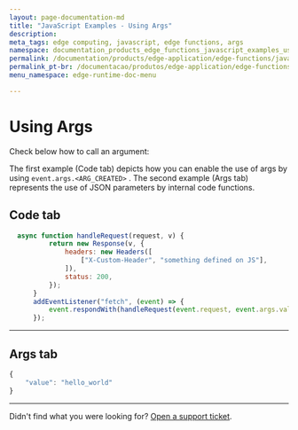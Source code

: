 ```yaml
---
layout: page-documentation-md
title: "JavaScript Examples - Using Args"
description: 
meta_tags: edge computing, javascript, edge functions, args
namespace: documentation_products_edge_functions_javascript_examples_using_args
permalink: /documentation/products/edge-application/edge-functions/javascript-examples/using-args/
permalink_pt-br: /documentacao/produtos/edge-application/edge-functions/javascript-examples/utilizar-args/
menu_namespace: edge-runtime-doc-menu

---
```

# Using Args

Check below how to call an argument:

The first example (Code tab) depicts how you can enable the use of args by using ``event.args.<ARG_CREATED>`` . The second example (Args tab) represents the use of JSON parameters by internal code functions.

## Code tab

```javascript
  async function handleRequest(request, v) {
          return new Response(v, {
              headers: new Headers([
                  ["X-Custom-Header", "something defined on JS"],
              ]),
              status: 200,
          });
      }
      addEventListener("fetch", (event) => {
          event.respondWith(handleRequest(event.request, event.args.value));
      });
```

---

## Args tab

```javascript
{
    "value": "hello_world"
}
```

---

Didn't find what you were looking for? [Open a support ticket](https://tickets.azion.com/).
